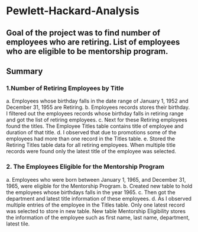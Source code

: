 # Pewlett-Hackard-Analysis
## Goal of the project was to find number of employees who are retiring. List of employees who are eligible to be mentorship program. 
## Summary 
### 1.Number of Retiring Employees by Title
a. Employees whose birthday falls in the date range of January 1, 1952 and December 31, 1955 are Retiring. 
b. Employees records stores their birthday. I filtered out the employees records whose birthday falls in retiring range and got the list of retiring employees. 
c. Next for these Retiring employees found the titles. The Employee Titles table contains title of employee and duration of that title. 
d. I observed that due to promotions some of the employees had more than one record in the Titles table. 
e. Stored the Retiring Titles table data for all retiring employees. 
When multiple title records were found only the latest title of the employee was selected.    

### 2. The Employees Eligible for the Mentorship Program
a. Employees who were born between January 1, 1965, and December 31, 1965, were eligible for the Mentorship Program. 
b. Created new table to hold the employees whose birthdays falls in the year 1965. 
c. Then got the department and latest title information of these employees. 
d. As I observed multiple entries of the employee in the Titles table.
Only one latest record was selected to store in new table.
New table Mentorship Eligibility stores the information of the employee such as first name, last name, department, latest tile.
